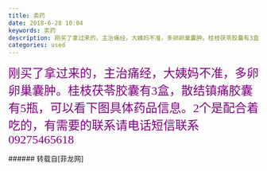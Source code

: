```yaml
---
title: 卖药
date: 2018-6-28 10:04
keywords: 卖药
description: 刚买了拿过来的，主治痛经，大姨妈不准，多卵卵巢囊肿。桂枝茯苓胶囊有3盒，散结镇痛胶囊有5瓶，可以看下图具体药品信息。2个是配合着吃的，有需要的联系请电话短信联系09275465618
categories: used
---
```

<td class="t_f" id="postmessage_1458710">

<font face="宋体"><font size="5"><font color="#800080">刚买了拿过来的，主治痛经，大姨妈不准，多卵卵巢囊肿。桂枝茯苓胶囊有3盒，散结镇痛胶囊有5瓶，可以看下图具体药品信息。2个是配合着吃的，有需要的联系请电话短信联系09275465618</font></font></font><br/>
</td>
###### 转载自[菲龙网]